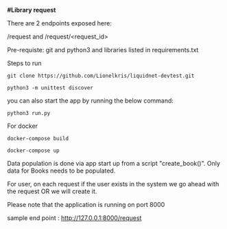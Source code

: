 **#Library request**


There are 2 endpoints exposed here:

/request
and 
/request/<request_id>

Pre-requiste:
git and python3 and libraries listed in requirements.txt

Steps to run

`git clone https://github.com/Lionelkris/liquidnet-devtest.git`

`python3 -m unittest discover`

you can also start the app by running the below command:

`python3 run.py`

For docker

`docker-compose build`

`docker-compose up `

Data population is done via app start up from a script "create_book()". Only data for Books needs to be populated.

For user, on each request if the user exists in the system we go ahead with the request OR we will create it.

Please note that the application is running on port 8000

sample end point : http://127.0.0.1:8000/request

